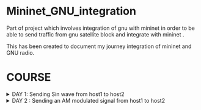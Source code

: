 # Mininet_GNU_integration
Part of project which involves integration of gnu with mininet in order to be able to send traffic from gnu satellite block and integrate with mininet .


This has been created to document my journey integration of mininet and GNU radio.




# COURSE 
<details>
<summary>DAY 1: Sending Sin wave from host1 to host2</summary>
<br>


## Creating a GNU FlowGraph

In order to send a sine wave from GNU radio using mininet we have to follow certain steps. Firstly we have to create a GNU Flowgraph as below

![image](https://github.com/user-attachments/assets/58b0f9a3-a39e-4f6f-b837-5082cfc445bb)
This will be our reciever , let us name it tcp_recieve 


![image](https://github.com/user-attachments/assets/135074b0-914b-407f-9252-fdfe2edf4818)
This will be our transmitter, let us name it tcp_sin_send














</details>
<details>
<summary>DAY 2 : Sending an AM modulated signal from host1 to host2 </summary>
<br>
